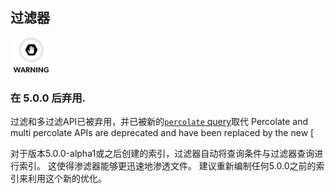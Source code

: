 ## 过滤器

![Warning](/images/icons/warning.png)

### 在 5.0.0 后弃用. 

过滤和多过滤API已被弃用，并已被新的[`percolate` query](query-dsl-percolate-query.html)取代
Percolate and multi percolate APIs are deprecated and have been replaced by the new [

对于版本5.0.0-alpha1或之后创建的索引，过滤器自动将查询条件与过滤器查询进行索引。 这使得渗滤器能够更迅速地渗透文件。 建议重新编制任何5.0.0之前的索引来利用这个新的优化。


